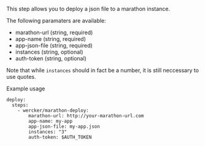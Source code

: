 This step allows you to deploy a json file to a marathon instance.

The following paramaters are available:

* marathon-url (string, required)
* app-name (string, required)
* app-json-file (string, required)
* instances (string, optional)
* auth-token (string, optional)

Note that while `instances` should in fact be a number, it is still neccessary to use quotes.

Example usage

```
deploy:
  steps:
    - wercker/marathon-deploy:
        marathon-url: http://your-marathon-url.com
        app-name: my-app
        app-json-file: my-app.json
        instances: "3"
        auth-token: $AUTH_TOKEN
```
